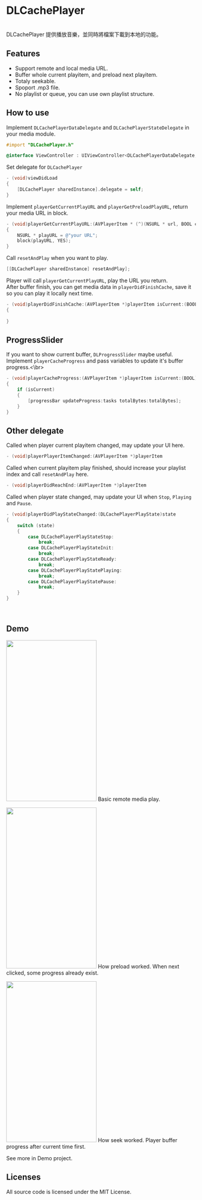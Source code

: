 # DLCachePlayer </br>
</br>
DLCachePlayer 提供播放音樂，並同時將檔案下載到本地的功能。</br>

## Features </br>
 * Support remote and local media URL. </br>
 * Buffer whole current playitem, and preload next playitem. </br>
 * Totaly seekable. </br>
 * Spoport .mp3 file. </br>
 * No playlist or queue, you can use own playlist structure. </br>

 ## How to use </br>
Implement `DLCachePlayerDataDelegate` and `DLCachePlayerStateDelegate` in your media module. </br>
```objective-c
#import "DLCachePlayer.h"

@interface ViewController : UIViewController<DLCachePlayerDataDelegate, DLCachePlayerStateDelegate>
```
Set delegate for `DLCachePlayer` </br>
```objective-c
- (void)viewDidLoad 
{
    [DLCachePlayer sharedInstance].delegate = self;
}
```
Implement `playerGetCurrentPlayURL` and `playerGetPreloadPlayURL`, return your media URL in block.
```objective-c
- (void)playerGetCurrentPlayURL:(AVPlayerItem * (^)(NSURL * url, BOOL cache))block
{
    NSURL * playURL = @"your URL";
    block(playURL, YES);
}
```
Call `resetAndPlay` when you want to play.
```objective-c
[[DLCachePlayer sharedInstance] resetAndPlay];
```
Player will call `playerGetCurrentPlayURL`, play the URL you return. </br>
After buffer finish, you can get media data in `playerDidFinishCache`, save it so you can play it locally next time. </br>
```objective-c
- (void)playerDidFinishCache:(AVPlayerItem *)playerItem isCurrent:(BOOL)isCurrent data:(NSData *)data
{
    
}
```

## ProgressSlider </br>
If you want to show current buffer, `DLProgressSlider` maybe useful. </br>
Implement `playerCacheProgress` and pass variables to update it's buffer progress.<\br>
```objective-c
- (void)playerCacheProgress:(AVPlayerItem *)playerItem isCurrent:(BOOL)isCurrent tasks:(NSMutableArray *)tasks totalBytes:(NSUInteger)totalBytes
{
    if (isCurrent)
    {
        [progressBar updateProgress:tasks totalBytes:totalBytes];
    }
}
```

## Other delegate </br>
Called when player current playitem changed, may update your UI here. </br>
```objective-c
- (void)playerPlayerItemChanged:(AVPlayerItem *)playerItem
```

Called when current playitem play finished, should increase your playlist index and call `resetAndPlay` here. </br>
```objective-c
- (void)playerDidReachEnd:(AVPlayerItem *)playerItem
```

Called when player state changed, may update your UI when `Stop`, `Playing` and `Pause`. </br>
```objective-c
- (void)playerDidPlayStateChanged:(DLCachePlayerPlayState)state
{
    switch (state)
    {
        case DLCachePlayerPlayStateStop:
            break;
        case DLCachePlayerPlayStateInit:
            break;
        case DLCachePlayerPlayStateReady:
            break;
        case DLCachePlayerPlayStatePlaying:
            break;
        case DLCachePlayerPlayStatePause:
            break;
    }
}
```
</br>

## Demo
<img src="https://i.imgur.com/wS8EIRX.gif" width="240" height="427"> Basic remote media play.

<img src="https://i.imgur.com/GG6NN0X.gif" width="240" height="427">  How preload worked. When next clicked, some progress already exist.

<img src="https://i.imgur.com/jO1RjT2.gif" width="240" height="427"> How seek worked. Player buffer progress after current time first.</br>

See more in Demo project.

## Licenses </br>
All source code is licensed under the MIT License. </br>
